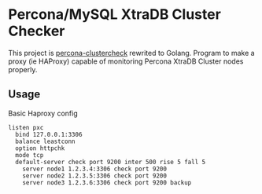 # Percona/MySQL XtraDB Cluster Checker
This project is [percona-clustercheck](https://github.com/olafz/percona-clustercheck) rewrited to Golang.
Program to make a proxy (ie HAProxy) capable of monitoring Percona XtraDB Cluster nodes properly.

## Usage

Basic Haproxy config
```
listen pxc
  bind 127.0.0.1:3306
  balance leastconn
  option httpchk
  mode tcp
  default-server check port 9200 inter 500 rise 5 fall 5
    server node1 1.2.3.4:3306 check port 9200
    server node2 1.2.3.5:3306 check port 9200
    server node3 1.2.3.6:3306 check port 9200 backup
```

